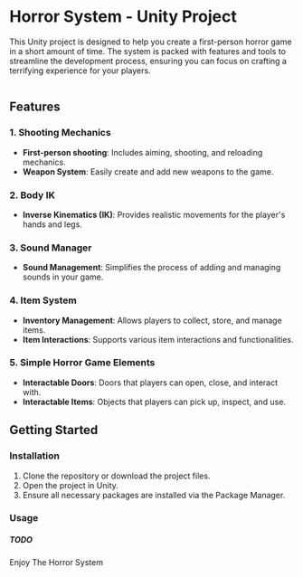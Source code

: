 <h1>Horror System - Unity Project</h1>

<p>This Unity project is designed to help you create a first-person horror game in a short amount of time. 
  The system is packed with features and tools to streamline the development process, 
  ensuring you can focus on crafting a terrifying experience for your players.</p>

<img src="">

<h2>Features</h2>

<h3>1. Shooting Mechanics</h3>
<ul>
    <li><strong>First-person shooting</strong>: Includes aiming, shooting, and reloading mechanics.</li>
    <li><strong>Weapon System</strong>: Easily create and add new weapons to the game.</li>
</ul>

<h3>2. Body IK</h3>
<ul>
    <li><strong>Inverse Kinematics (IK)</strong>: Provides realistic movements for the player's hands and legs.</li>
</ul>

<h3>3. Sound Manager</h3>
<ul>
    <li><strong>Sound Management</strong>: Simplifies the process of adding and managing sounds in your game.</li>
</ul>

<h3>4. Item System</h3>
<ul>
    <li><strong>Inventory Management</strong>: Allows players to collect, store, and manage items.</li>
    <li><strong>Item Interactions</strong>: Supports various item interactions and functionalities.</li>
</ul>

<h3>5. Simple Horror Game Elements</h3>
<ul>
    <li><strong>Interactable Doors</strong>: Doors that players can open, close, and interact with.</li>
    <li><strong>Interactable Items</strong>: Objects that players can pick up, inspect, and use.</li>
</ul>

<h2>Getting Started</h2>

<h3>Installation</h3>
<ol>
    <li>Clone the repository or download the project files.</li>
    <li>Open the project in Unity.</li>
    <li>Ensure all necessary packages are installed via the Package Manager.</li>
</ol>

<h3>Usage</h3>
<h5>TODO</h5>

<p>Enjoy The Horror System</p>
